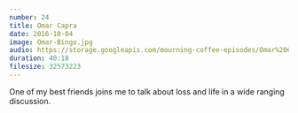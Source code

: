 ```yaml
---
number: 24
title: Omar Capra
date: 2016-10-04
image: Omar-Bingo.jpg
audio: https://storage.googleapis.com/mourning-coffee-episodes/Omar%20Capra%20Release.mp3
duration: 40:18
filesize: 32573223
---
```


One of my best friends joins me to talk about loss and life in a wide ranging discussion.
